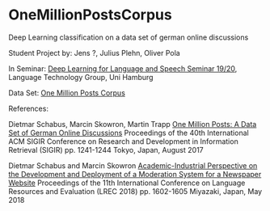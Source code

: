 # OneMillionPostsCorpus
Deep Learning classification on a data set of german online discussions

Student Project by: Jens ?, Julius Plehn, Oliver Pola

In Seminar: [Deep Learning for Language and Speech Seminar 19/20](https://www.inf.uni-hamburg.de/en/inst/ab/lt/teaching/ma-lectures/dl-seminar1718.html), Language Technology Group, Uni Hamburg

Data Set: [One Million Posts Corpus](https://ofai.github.io/million-post-corpus/)

References:

Dietmar Schabus, Marcin Skowron, Martin Trapp
[One Million Posts: A Data Set of German Online Discussions](https://github.com/OFAI/million-post-corpus/raw/gh-pages/assets/SIGIR_2017_preprint.pdf)
Proceedings of the 40th International ACM SIGIR Conference on Research and Development in Information Retrieval (SIGIR)
pp. 1241-1244
Tokyo, Japan, August 2017

Dietmar Schabus and Marcin Skowron
[Academic-Industrial Perspective on the Development and Deployment of a Moderation System for a Newspaper Website](http://www.lrec-conf.org/proceedings/lrec2018/pdf/8885.pdf)
Proceedings of the 11th International Conference on Language Resources and Evaluation (LREC 2018)
pp. 1602-1605
Miyazaki, Japan, May 2018
